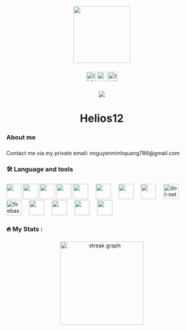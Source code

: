 <div align="center">
  <img height="150" src="https://media.giphy.com/media/M9gbBd9nbDrOTu1Mqx/giphy.gif"  />
</div>

###

<div align="center">
  <img src="https://img.shields.io/static/v1?message=LinkedIn&logo=linkedin&label=&color=0077B5&logoColor=white&labelColor=&style=for-the-badge" height="25" alt="linkedin logo"  />
  <img src="https://img.shields.io/static/v1?message=Youtube&logo=youtube&label=&color=FF0000&logoColor=white&labelColor=&style=for-the-badge" height="25" alt="youtube logo"  />
  <img src="https://img.shields.io/static/v1?message=Twitter&logo=twitter&label=&color=1DA1F2&logoColor=white&labelColor=&style=for-the-badge" height="25" alt="twitter logo"  />
</div>

###

<div align="center">
  <img src="https://visitor-badge.laobi.icu/badge?page_id=maurodesouza.maurodesouza&"  />
</div>

###

<h1 align="center">Helios12</h1>

###

<h3 align="left">About me</h3>

###

<p align="left">
  Contact me via my private email: nnguyenminhquang786@gmail.com
</p>

###

<h3 align="left">🛠 Language and tools</h3>

###

<div align="left">
  <img src="https://cdn.jsdelivr.net/gh/devicons/devicon@latest/icons/csharp/csharp-original.svg" height="40"/>
  <img src="https://cdn.jsdelivr.net/gh/devicons/devicon@latest/icons/java/java-original.svg" height="40"/>
  <img src="https://cdn.jsdelivr.net/gh/devicons/devicon@latest/icons/cplusplus/cplusplus-original.svg" height="40"/>
  <img src="https://cdn.jsdelivr.net/gh/devicons/devicon@latest/icons/kotlin/kotlin-original.svg" height="40" />
  <img src="https://cdn.jsdelivr.net/gh/devicons/devicon@latest/icons/javascript/javascript-original.svg" height="40"/>
  <img width="12"/>
  <img src="https://cdn.jsdelivr.net/gh/devicons/devicon@latest/icons/react/react-original.svg" height="40"/>
  <img width="12" />
  <img src="https://cdn.jsdelivr.net/gh/devicons/devicon@latest/icons/androidstudio/androidstudio-original.svg" height="40"/>
  <img width="12" />
  <img src="https://cdn.jsdelivr.net/gh/devicons/devicon@latest/icons/unity/unity-original.svg" height="40"/>
  <img width="12" />
  <img src="https://cdn.jsdelivr.net/gh/devicons/devicon/icons/dot-net/dot-net-plain-wordmark.svg" height="40" alt="dot-net logo"  />
  <img width="12" />
  <img src="https://cdn.jsdelivr.net/gh/devicons/devicon/icons/firebase/firebase-plain-wordmark.svg" height="40" alt="firebase logo"  />
  <img width="12" />
  <img src="https://cdn.jsdelivr.net/gh/devicons/devicon@latest/icons/dotnetcore/dotnetcore-original.svg" height="40"/>
  <img width="12" />
  <img src="https://cdn.jsdelivr.net/gh/devicons/devicon@latest/icons/sqlite/sqlite-original.svg" height="40"/>
  <img width="12" />
  <img src="https://cdn.jsdelivr.net/gh/devicons/devicon@latest/icons/mysql/mysql-original.svg" height="40"/>
  <img width="12" />
  <img src="https://cdn.jsdelivr.net/gh/devicons/devicon@latest/icons/sqldeveloper/sqldeveloper-original.svg" height="40"/>
</div>

###

<h3 align="left">🔥   My Stats :</h3>

###

<div align="center">
  <img src="https://streak-stats.demolab.com?user=maurodesouza&locale=en&mode=daily&theme=dark&hide_border=false&border_radius=5&order=3" height="220" alt="streak graph"  />
</div>

###
